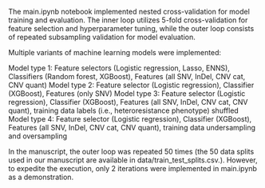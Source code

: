 The main.ipynb notebook implemented nested cross-validation for model training and evaluation.
The inner loop utilizes 5-fold cross-validation for feature selection and hyperparameter tuning, 
while the outer loop consists of repeated subsampling validation for model evaluation.

Multiple variants of machine learning models were implemented:

Model type 1: Feature selectors (Logistic regression, Lasso, ENNS), Classifiers (Random forest, XGBoost), Features (all SNV, InDel, CNV cat, CNV quant)
Model type 2: Feature selector (Logistic regression), Classifier (XGBoost), Features (only SNV)
Model type 3: Feature selector (Logistic regression), Classifier (XGBoost), Features (all SNV, InDel, CNV cat, CNV quant), training data labels (i.e., heteroresistance phenotype) shuffled
Model type 4: Feature selector (Logistic regression), Classifier (XGBoost), Features (all SNV, InDel, CNV cat, CNV quant), training data undersampling and oversampling

In the manuscript, the outer loop was repeated 50 times (the 50 data splits used in our manuscript are available in data/train_test_splits.csv.). 
However, to expedite the execution, only 2 iterations were implemented in main.ipynb as a demonstration.
